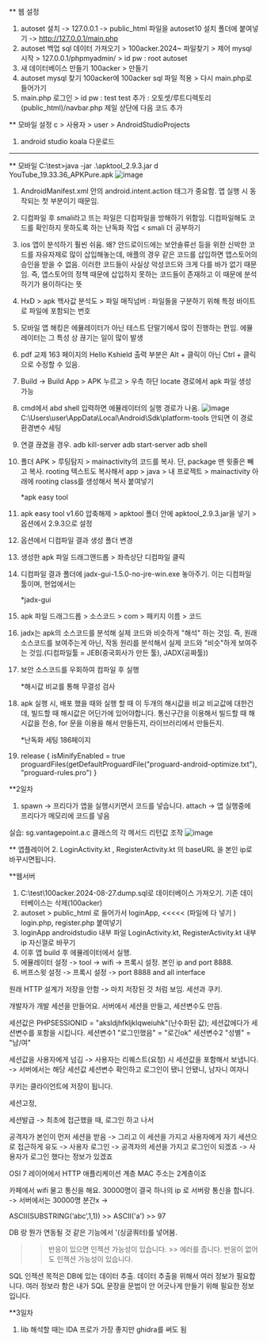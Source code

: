 ** 웹 설정
1. autoset 설치 -> 127.0.0.1 -> public_html 파일을 autoset10 설치 폴더에 붙여넣기 -> http://127.0.0.1/main.php
2. autoset 백업 sql 데이터 가져오기 > 100acker.2024~ 파일찾기 > 제어 mysql 시작 > 127.0.0.1/phpmyadmin/ > id pw : root autoset
3. 새 데이터베이스 만들기 100acker > 만들기
4. autoset mysql 찾기 100acker에 100acker sql 파일 적용 > 다시 main.php로 들어가기 
5. main.php 로그인 > id pw : test test
추가 : 오토셋/루트디렉토리(public_html)/navbar.php 제일 상단에 다음 코드 추가
<?php
    session_start();
        if ($_SESSION['login'] == "") {
                $_SESSION['login'] = "N";
        }
?>

** 모바일 설정
c > 사용자 > user > AndroidStudioProjects
1. android studio koala 다운로드

--------------------------------------------------------------------------------------------------------------
** 모바일 
C:\test>java -jar .\apktool_2.9.3.jar d YouTube_19.33.36_APKPure.apk
![image](https://github.com/user-attachments/assets/6d00b9df-4e91-466e-a1bd-9fa168ede49f)

1. AndroidManifest.xml 안의 android.intent.action 태그가 중요함. 앱 실행 시 동작되는 첫 부분이기 때문임.
2. 디컴파일 후 smali라고 뜨는 파일은 디컴파일을 방해하기 위함임. 디컴파일해도 코드를 확인하지 못하도록 하는 난독화 작업 < smali 더 공부하기
3. ios 앱이 분석하기 훨씬 쉬움. 왜? 안드로이드에는 보안솔류선 등을 위한 신박한 코드를 자유자제로 많이 삽입해놓는데, 애플의 경우 같은 코드를 삽입하면
    앱스토어의 승인을 받을 수 없음. 이러한 코드들이 사실상 악성코드와 크게 다를 바가 없기 때문임. 즉, 앱스토어의 정책 때문에 삽입하지 못하는 코드들이 존재하고 이 때문에 분석하기가 용이하다는 뜻
4. HxD > apk 헥사값 분석도 > 파일 매직넘버 : 파일들을 구분하기 위해 특정 바이트로 파일에 포함되는 번호
5. 모바일 앱 해킹은 에뮬레이터가 아닌 테스트 단말기에서 많이 진행하는 편임. 에뮬레이터는 그 특성 상 끊기는 일이 많이 발생
6. pdf 교제 163 페이지의 Hello Kshield 출력 부분은 Alt + 클릭이 아닌 Ctrl + 클릭으로 수정할 수 있음.
7. Build -> Build App > APK 누르고 > 우측 하단 locate 경로에서 apk 파일 생성 가능
8. cmd에서 abd shell 입력하면 에뮬레이터의 실행 경로가 나옴.
   ![image](https://github.com/user-attachments/assets/c3fca568-0687-4aa6-b64a-c278d0d93f07)
   C:\Users\user\AppData\Local\Android\Sdk\platform-tools 안되면 이 경로 환경변수 세팅
9. 연결 끊겼을 경우.
    adb kill-server
    adb start-server
    adb shell
10. 폴더 APK > 루팅탐지 > mainactivity의 코드를 복사. 단, package 맨 윗줄은 빼고 복사. rooting 텍스트도 복사해서 app > java > 내 프로젝트 > mainactivity 아래에 rooting class를 생성해서 복사 붙여넣기

    *apk easy tool
12. apk easy tool v1.60 압축해제 > apktool 폴더 안에 apktool_2.9.3.jar을 넣기 > 옵션에서 2.9.3으로 설정
13. 옵션에서 디컴파일 결과 생성 폴더 변경
14. 생성한 apk 파일 드래그앤드롭 > 좌측상단 디컴파일 클릭
15. 디컴파일 결과 폴더에 jadx-gui-1.5.0-no-jre-win.exe 놓아주기. 이는 디컴파일 툴이며, 현업에서는

    *jadx-gui
16. apk 파일 드래그드롭 > 소스코드 > com > 패키지 이름 > 코드
17. jadx는 apk의 소스코드를 분석해 실제 코드와 비슷하게 "해석" 하는 것임. 즉, 원래 소스코드를 보여주는게 아닌, 작동 원리를 분석해서 실제 코드와 "비슷"하게 보여주는 것임.(디컴파일툴 = JEB(중국회사가 만든 툴), JADX(공짜툴))
18. 보안 소스코드를 우회하여 컴파일 후 실행

    *해시값 비교를 통해 무결성 검사
19. apk 실행 시, 배포 했을 때와 실행 할 때 이 두개의 해시값을 비교
비교값에 대한건데, 빌드할 때 해시값은 어딘가에 있어야합니다. 통신구간을 이용해서 빌드할 때 해시값을 전송, for 문을 이용을 해서 만들든지, 라이브러리에서 만들든지.

    *난독화 세팅 186페이지
20. release {
	isMinifyEnabled = true
	proguardFiles(getDefaultProguardFile("proguard-android-optimize.txt"), "proguard-rules.pro")
}

**2일차
1. spawn -> 프리다가 앱을 실행시키면서 코드를 넣습니다.
attach -> 앱 실행중에 프리다가 메모리에 코드를 넣음

실습:
sg.vantagepoint.a.c 클래스의 각 메서드 리턴값 조작
![image](https://github.com/user-attachments/assets/9d5f8c9e-f00c-43a9-93e9-2e4230754deb)

** 앱플레이어
2. LoginActivity.kt , RegisterActivity.kt 의 baseURL 을 본인 ip로 바꾸시면됩니다.

**웹서버
1. C:\test\100acker.2024-08-27.dump.sql로 데이터베이스 가져오기. 기존 데이터베이스는 삭제(100acker)
2. autoset > public_html 로 들어가서 loginApp,  <<<<< (파일에 다 넣기 ) login.php, register.php 붙여넣기
3. loginApp androidstudio 내부 파일 LoginActivity.kt, RegisterActivity.kt 내부 ip 자신껄로 바꾸기
4. 이후 앱 build 후 에뮬레이터에서 실행.
5. 에뮬레이터 설정 -> tool -> wifi -> 프록시 설정. 본인 ip and port 8888.
6. 버프스윗 설정 -> 프록시 설정 -> port 8888 and all interface
   
원래  HTTP 설계가 저장을 안함 -> 마치 저장된 것 처럼 보임.
세션과 쿠키.

개발자가 개발 세션을 만들어요. 서버에서 세션을 만들고, 세션변수도 만듬.

세션값은 PHPSESSIONID = "aksldjhfkljklqweiuhk"(난수화된 값);
세션값에다가 세션변수를 포함을 시킵니다.
세션변수1 "로그인했음" = "로긴ok"
세션변수2 "성별" = "남/여"

세션값을 사용자에게 넘김 -> 사용자는 리퀘스트(요청) 시 세션값을 포함해서 보냅니다. -> 서버에서는 해당 세션값 세션변수 확인하고 로그인이 됐니 안됐니, 남자니 여자니 

쿠키는 클라이언트에 저장이 됩니다.

세션고정,

세션발급 -> 최초에 접근했을 때, 로그인 하고 나서 

공격자가 본인이 먼저 세션을 받음 -> 그리고 이 세션을 가지고 사용자에게 자기 세션으로 접근하게 유도 -> 사용자 로그인 -> 공격자의 세션을 가지고 로그인이 되겠죠 -> 사용자가 로그인 했다는 정보가 있겠죠

OSI 7 레이어에서 HTTP 애플리케이션 계층
MAC 주소는 2계층이죠

카페에서 wifi 물고 통신을 해요. 30000명이 결국 하나의 ip 로 서버랑 통신을 합니다. -> 서버에서는 30000명 분간x -> 

 ASCII(SUBSTRING(‘abc’,1,1)) >> ASCII('a') >> 97


DB 랑 뭔가 연동될 것 같은 기능에서 '(싱글쿼터)를 넣어봄.
>> 반응이 있으면 인젝션 가능성이 있습니다. >> 에러를 줍니다. 
>> 반응이 없어도 인젝션 가능성이 있습니다.

SQL 인젝션 목적은 DB에 있는 데이터 추출. 데이터 추출을 위해서 여러 정보가 필요합니다. 여러 정보라 함은 내가 SQL 문장을 문법이 안 어긋나게 만들기 위해 필요한 정보입니다.

**3일차
1. lib 해석할 때는 IDA 프로가 가장 좋지만 ghidra를 써도 됨



